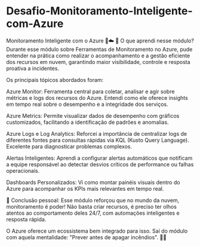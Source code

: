 # Desafio-Monitoramento-Inteligente-com-Azure
Monitoramento Inteligente com o Azure 🚀☁️
📌 O que aprendi nesse módulo?
Durante esse módulo sobre Ferramentas de Monitoramento no Azure, pude entender na prática como realizar o acompanhamento e a gestão eficiente dos recursos em nuvem, garantindo maior visibilidade, controle e resposta proativa a incidentes.

Os principais tópicos abordados foram:

Azure Monitor:
Ferramenta central para coletar, analisar e agir sobre métricas e logs dos recursos do Azure. Entendi como ele oferece insights em tempo real sobre o desempenho e a integridade dos serviços.

Azure Metrics:
Permite visualizar dados de desempenho com gráficos customizados, facilitando a identificação de padrões e anomalias.

Azure Logs e Log Analytics:
Reforcei a importância de centralizar logs de diferentes fontes para consultas rápidas via KQL (Kusto Query Language). Excelente para diagnosticar problemas complexos.

Alertas Inteligentes:
Aprendi a configurar alertas automáticos que notificam a equipe responsável ao detectar desvios críticos de performance ou falhas operacionais.

Dashboards Personalizados:
Vi como montar painéis visuais dentro do Azure para acompanhar os KPIs mais relevantes em tempo real.

🧠 Conclusão pessoal:
Esse módulo reforçou que no mundo da nuvem, monitoramento é poder! Não basta criar recursos, é preciso ter olhos atentos ao comportamento deles 24/7, com automações inteligentes e resposta rápida.

O Azure oferece um ecossistema bem integrado para isso. Saí do módulo com aquela mentalidade: "Prever antes de apagar incêndios". 🚒🔥


